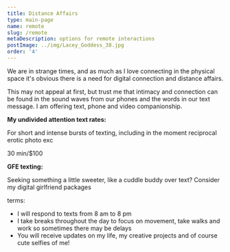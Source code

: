 ```yaml
---
title: Distance Affairs
type: main-page
name: remote
slug: /remote
metaDescription: options for remote interactions
postImage: ../img/Lacey_Goddess_38.jpg
order: '4'
---
```

We are in strange times, and as much as I love connecting in the physical space it's obvious there is a need for digital connection and distance affairs.

This may not appeal at first, but trust me that intimacy and connection can be found in the sound waves from our phones and the words in our text message. I am offering text, phone and video companionship.

**My undivided attention text rates:**

For short and intense bursts of texting, including in the moment reciprocal erotic photo exc 

30 min/$100

**GFE texting:**

Seeking something a little sweeter, like a cuddle buddy over text? Consider my digital girlfriend packages

terms:

* I will respond to texts from 8 am to 8 pm
* I take breaks throughout the day to focus on movement, take walks and work so sometimes there may be delays
* You will receive updates on my life, my creative projects and of course cute selfies of me!